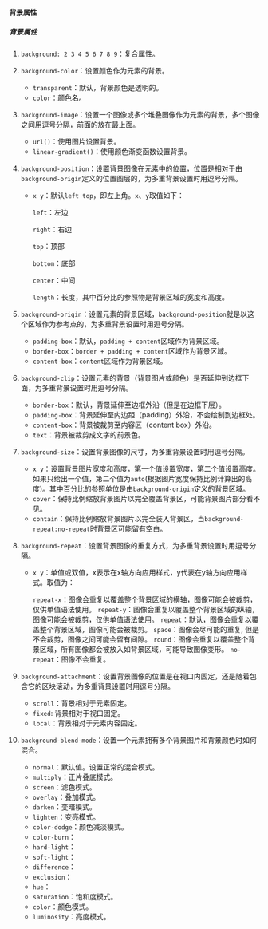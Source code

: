 #### 背景属性

##### 背景属性

1. `background: 2 3 4 5 6 7 8 9`：复合属性。

2. `background-color`：设置颜色作为元素的背景。
   
   - `transparent`：默认，背景颜色是透明的。
   - `color`：颜色名。
   
3. `background-image`：设置一个图像或多个堆叠图像作为元素的背景，多个图像之间用逗号分隔，前面的放在最上面。

   - `url()`：使用图片设置背景。
   - `linear-gradient()`：使用颜色渐变函数设置背景。

4. `background-position`：设置背景图像在元素中的位置，位置是相对于由`background-origin`定义的位置图层的，为多重背景设置时用逗号分隔。

   - `x y`：默认`left top`，即左上角。`x`、`y`取值如下：

     `left`：左边

     `right`：右边

     `top`：顶部

     `bottom`：底部

     `center`：中间

     `length`：长度，其中百分比的参照物是背景区域的宽度和高度。

5. `background-origin`：设置元素的背景区域，`background-position`就是以这个区域作为参考点的，为多重背景设置时用逗号分隔。

   - `padding-box`：默认，`padding + content`区域作为背景区域。
   - `border-box`：`border + padding + content`区域作为背景区域。
   - `content-box`：`content`区域作为背景区域。

6. `background-clip`：设置元素的背景（背景图片或颜色）是否延伸到边框下面，为多重背景设置时用逗号分隔。

   - `border-box`：默认，背景延伸至边框外沿（但是在边框下层）。
   - `padding-box`：背景延伸至内边距（padding）外沿，不会绘制到边框处。
   - `content-box`：背景被裁剪至内容区（content box）外沿。
   - `text`：背景被裁剪成文字的前景色。

7. `background-size`：设置背景图像的尺寸，为多重背景设置时用逗号分隔。

   - `x y`：设置背景图片宽度和高度，第一个值设置宽度，第二个值设置高度。如果只给出一个值，第二个值为`auto`(根据图片宽度保持比例计算出的高度)。其中百分比的参照单位是由`background-origin`定义的背景区域。
   - `cover`：保持比例缩放背景图片以完全覆盖背景区，可能背景图片部分看不见。
   - `contain`：保持比例缩放背景图片以完全装入背景区，当`background-repeat:no-repeat`时背景区可能留有空白。

8. `background-repeat`：设置背景图像的重复方式，为多重背景设置时用逗号分隔。

   - `x y`：单值或双值，x表示在x轴方向应用样式，y代表在y轴方向应用样式。取值为：

     `repeat-x`：图像会重复以覆盖整个背景区域的横轴，图像可能会被裁剪，仅供单值语法使用。
     `repeat-y`：图像会重复以覆盖整个背景区域的纵轴，图像可能会被裁剪，仅供单值语法使用。
     `repeat`：默认，图像会重复以覆盖整个背景区域，图像可能会被裁剪。
     `space`：图像会尽可能的重复, 但是不会裁剪，图像之间可能会留有间隙。
     `round`：图像会重复以覆盖整个背景区域，所有图像都会被放入如背景区域，可能导致图像变形。
     `no-repeat`：图像不会重复。

9. `background-attachment`：设置背景图像的位置是在视口内固定，还是随着包含它的区块滚动，为多重背景设置时用逗号分隔。

   - `scroll`：背景相对于元素固定。
   - `fixed`: 背景相对于视口固定。
   - `local`：背景相对于元素内容固定。

10. `background-blend-mode`：设置一个元素拥有多个背景图片和背景颜色时如何混合。

    - `normal`：默认值。设置正常的混合模式。
    - `multiply`：正片叠底模式。
    - `screen`：滤色模式。
    - `overlay`：叠加模式。
    - `darken`：变暗模式。
    - `lighten`：变亮模式。
    - `color-dodge`：颜色减淡模式。
    - `color-burn`：
    - `hard-light`：
    - `soft-light`：
    - `difference`：
    - `exclusion`：
    - `hue`：
    - `saturation`：饱和度模式。
    - `color`：颜色模式。
    - `luminosity`：亮度模式。
